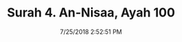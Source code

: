 ---
title       : "Surah 4. An-Nisaa, Ayah 100"
date        : 7/25/2018 2:52:51 PM
draft       : false
type        : "quran"
layout      : "compare"
BookCode    : "CMP"
SurahNumber : "4"
AyahNumber  : "100"
TotalAyah   : "176"
---